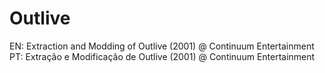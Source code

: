 # Outlive
EN: Extraction and Modding of Outlive (2001) @ Continuum Entertainment  
PT: Extração e Modificação de Outlive (2001) @ Continuum Entertainment  

